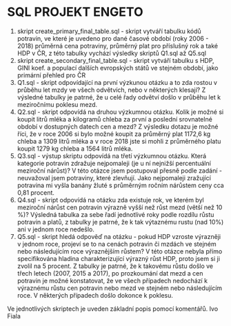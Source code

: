 # SQL PROJEKT ENGETO

1. skript create_primary_final_table.sql - skript vytváří tabulku kódů potravin, ve které je uvedeno pro dané časové období (roky 2006 - 2018) průměrná cena potraviny, průměrný plat pro příslušný rok a také HDP
   v ČR, z této tabulky vychází výsledky skriptů Q1.sql až Q5.sql
2. skript create_secondary_final_table.sql - skript vytváří tabulku s HDP, GINI koef. a populací dalších evropských států ve stejném období, jako primární přehled pro ČR
3. Q1.sql - skript odpovídající na první výzkunou otázku a to zda rostou v průběhu let mzdy ve všech odvětvích, nebo v některých klesají? Z výsledné tabulky je patrné, že u celé řady odvětví došlo v průběhu let
  k meziročnímu poklesu mezd.
4. Q2.sql - skript odpovídá na druhou výzkumnou otázku. Kolik je možné si koupit litrů mléka a kilogramů chleba za první a poslední srovnatelné období v dostupných datech cen a mezd? Z výsledku dotazu je možné říci,
   že v roce 2006 si bylo možné koupit za průměrný plat 1172,6 kg chleba a 1309 litrů mléka a v roce 2018 jste si mohli z průměrného platu koupit 1279 kg chleba a 1564 litrů mléka.
5. Q3.sql - výstup skriptu odpovídá na třetí výzkumnou otázku. Která kategorie potravin zdražuje nejpomaleji (je u ní nejnižší percentuální meziroční nárůst)? V této otázce jsem postupoval přesně podle zadání -
   neuvažoval jsem potraviny, které zlevňují. Jako nejpomaleji zražující potravina mi vyšla banány žluté s průměrným ročním nárůstem ceny cca 0,81 procent.
6. Q4.sql - skript odpovídá na otázku zda existuje rok, ve kterém byl meziroční nárůst cen potravin výrazně vyšší než růst mezd (větší než 10 %)? Výsledná tabulka za sebe řadí jednotlivé roky podle rozdílu růstu
   potravin a platů, z tabulky je patrné, že k tak výtaznému rustu (nad 10%) ani v jednom roce nedešlo.
7. Q5.sql - skript hledá odpověď na otázku - pokud HDP vzroste výrazněji v jednom roce, projeví se to na cenách potravin či mzdách ve stejném nebo následujícím roce výraznějším růstem? V této otázce nebyla přímo
   specifikována hladina charakterizující výrazný růst HDP, proto jsem si ji zvolil na 5 procent. Z tabulky je patrné, že k takovému růstu došlo ve třech letech (2007, 2015 a 2017), po prozkoumání dat mezd a cen
   potravin je možné konstatovat, že ve všech případech nedochází k výraznému růstu cen potravin nebo mezd ve stejném nebo následujícím roce. V některých případech došlo dokonce k poklesu.

Ve jednotlivých skriptech je uveden základní popis pomocí komentářů. 
Ivo Fiala

